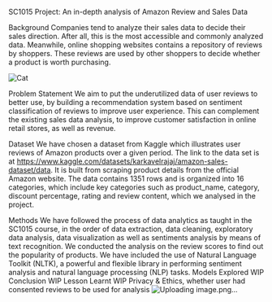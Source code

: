 SC1015 Project: An in-depth analysis of Amazon Review and Sales Data 

Background
Companies tend to analyze their sales data to decide their sales direction. After all, this is the most accessible and commonly analyzed data. Meanwhile, online shopping websites contains a repository of reviews by shoppers. These reviews are used by other shoppers to decide whether a product is worth purchasing. 

![Cat]([https://example.com/cat.jpg](https://www.google.com/url?sa=i&url=https%3A%2F%2Fen.wikichip.org%2Fwiki%2FFile%3AAmazon_logo.svg&psig=AOvVaw0tEl_OCqJUV-g9OmlQwAS3&ust=1711512013963000&source=images&cd=vfe&opi=89978449&ved=0CBQQjhxqFwoTCJCyyZ6FkYUDFQAAAAAdAAAAABAJ))

Problem Statement
We aim to put the underutilized data of user reviews to better use, by building a recommendation system based on sentiment classification of reviews to improve user experience. This can complement the existing sales data analysis, to improve customer satisfaction in online retail stores, as well as revenue.

 
Dataset
We have chosen a dataset from Kaggle which illustrates user reviews of Amazon products over a given period. The link to the data set is at https://www.kaggle.com/datasets/karkavelrajaj/amazon-sales-dataset/data. It is built from scraping product details from the official Amazon website. The data contains 1351 rows and is organized into 16 categories, which include key categories such as product_name, category, discount percentage, rating and review content, which we analysed in the project.
 

Methods
We have followed the process of data analytics as taught in the SC1015 course, in the order of data extraction, data cleaning, exploratory data analysis, data visualization as well as sentiments analysis by means of text recognition. We conducted the analysis on the review scores to find out the popularity of products. We have included the use of Natural Language Toolkit (NLTK), a powerful and flexible library in performing sentiment analysis and natural language processing (NLP) tasks.
Models Explored
WIP
Conclusion
WIP
Lesson Learnt
WIP
 Privacy & Ethics, whether user had consented reviews to be used for analysis
![Uploading image.png…]()
